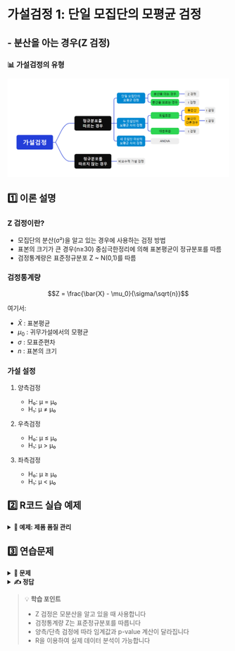 # 가설검정 1: 단일 모집단의 모평균 검정
## - 분산을 아는 경우(Z 검정)

### 📊 가설검정의 유형
![가설검정의 유형](그림11.png)

## 1️⃣ 이론 설명

### Z 검정이란?
- 모집단의 분산(σ²)을 알고 있는 경우에 사용하는 검정 방법
- 표본의 크기가 큰 경우(n≥30) 중심극한정리에 의해 표본평균이 정규분포를 따름
- 검정통계량은 표준정규분포 Z ~ N(0,1)를 따름

### 검정통계량
$$Z = \frac{\bar{X} - \mu_0}{\sigma/\sqrt{n}}$$

여기서:
- $\bar{X}$ : 표본평균
- $\mu_0$ : 귀무가설에서의 모평균
- $\sigma$ : 모표준편차
- $n$ : 표본의 크기

### 가설 설정
1. 양측검정
   - H₀: μ = μ₀
   - H₁: μ ≠ μ₀

2. 우측검정
   - H₀: μ ≤ μ₀
   - H₁: μ > μ₀

3. 좌측검정
   - H₀: μ ≥ μ₀
   - H₁: μ < μ₀

## 2️⃣ R코드 실습 예제

<details>
<summary><b>📝 예제: 제품 품질 관리</b></summary>

어떤 공장에서 생산되는 제품의 무게는 평균이 500g이고 표준편차가 10g인 정규분포를 따른다고 한다.
새로운 생산 방식을 도입한 후 임의로 36개의 제품을 추출하여 측정한 결과 평균이 503g이 나왔다.
새로운 생산 방식이 제품의 평균 무게를 변화시켰다고 할 수 있는가? (α = 0.05)  



```r
# 데이터 설정
mu0 <- 500      # 귀무가설의 평균
sigma <- 10     # 알려진 표준편차
xbar <- 503     # 표본평균
n <- 36         # 표본크기
alpha <- 0.05   # 유의수준

# 검정통계량 Z 계산
z_stat <- (xbar - mu0)/(sigma/sqrt(n))
print(paste("Z 통계량:", round(z_stat, 3)))

# 양측검정의 임계값
z_crit <- qnorm(1-alpha/2)
print(paste("임계값: ±", round(z_crit, 3)))

# p-value 계산 (양측검정)
p_value <- 2 * (1 - pnorm(abs(z_stat)))
print(paste("p-value:", round(p_value, 4)))

# 결과 해석
if(p_value < alpha) {
  print("귀무가설을 기각합니다.")
  print("새로운 생산 방식이 제품의 평균 무게를 변화시켰다고 할 수 있습니다.")
} else {
  print("귀무가설을 기각할 수 없습니다.")
}

# 시각화
curve(dnorm, from=-4, to=4, main="표준정규분포와 검정통계량",
      ylab="밀도", xlab="Z")
abline(v=c(-z_crit, z_crit), col="red", lty=2)
abline(v=z_stat, col="blue", lwd=2)
legend("topright", 
       legend=c("임계값", "검정통계량"), 
       col=c("red", "blue"), 
       lty=c(2, 1))
```
</details>

## 3️⃣ 연습문제

<details>
<summary><b>🎯 문제</b></summary>

한 제약회사에서 생산하는 진통제의 유효성분 함량은 평균이 50mg이고 표준편차가 2mg인 정규분포를 따른다.
품질 관리자가 무작위로 49개의 진통제를 선택하여 검사한 결과 평균 함량이 49.5mg으로 나타났다.
유의수준 1%에서 이 진통제의 유효성분 함량이 감소했다고 할 수 있는가?

1) 가설을 설정하시오
2) 검정통계량을 계산하시오
3) 결론을 내리시오
4) R코드로 분석하시오
</details>

<details>
<summary><b>✍️ 정답</b></summary>

1) 가설 설정 (좌측검정)
   - H₀: μ ≥ 50
   - H₁: μ < 50

2) 검정통계량
   $$Z = \frac{49.5 - 50}{2/\sqrt{49}} = -1.75$$

3) α = 0.01일 때 임계값 = -2.326
   |-1.75| < 2.326이므로 귀무가설 기각 실패

4) R코드
```r
# 데이터 설정
mu0 <- 50       # 귀무가설의 평균
sigma <- 2      # 알려진 표준편차
xbar <- 49.5    # 표본평균
n <- 49         # 표본크기
alpha <- 0.01   # 유의수준

# 검정통계량 Z 계산
z_stat <- (xbar - mu0)/(sigma/sqrt(n))

# 좌측검정의 임계값
z_crit <- qnorm(alpha)

# p-value 계산 (좌측검정)
p_value <- pnorm(z_stat)

# 결과 출력
print(paste("Z 통계량:", round(z_stat, 3)))
print(paste("임계값:", round(z_crit, 3)))
print(paste("p-value:", round(p_value, 4)))
```
</details>

> 💡 **학습 포인트**
> - Z 검정은 모분산을 알고 있을 때 사용합니다
> - 검정통계량 Z는 표준정규분포를 따릅니다
> - 양측/단측 검정에 따라 임계값과 p-value 계산이 달라집니다
> - R을 이용하여 실제 데이터 분석이 가능합니다
